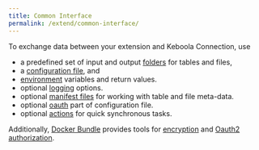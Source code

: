 ```yaml
---
title: Common Interface
permalink: /extend/common-interface/
---
```


To exchange data between your extension and Keboola Connection, use

* a predefined set of input and output [folders](/extend/common-interface/folders) for tables and files,
* a [configuration file](/extend/common-interface/config-file/), and
* [environment](/extend/common-interface/environment/) variables and return values.
* optional [logging](/extend/common-interface/logging) options.
* optional [manifest files](/extend/common-interface/manifest-files/) for working with table and file meta-data.
* optional [oauth](/extend/common-interface/oauth/) part of configuration file.
* optional [actions](/extend/common-interface/actions/) for quick synchronous tasks.

Additionally, [Docker Bundle](/overview/docker-bundle/) provides tools for
[encryption](/overview/encryption) and [Oauth2 authorization](/extend/common-interface/oauth/).
